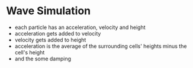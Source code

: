 # Wave Simulation

- each particle has an acceleration, velocity and height
- acceleration gets added to velocity
- velocity gets added to height
- acceleration is the average of the surrounding cells' heights minus the cell's height
- and the some damping
